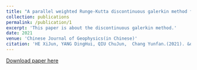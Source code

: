 ```yaml
---
title: "A parallel weighted Runge-Kutta discontinuous galerkin method for solving acousitc wave equations in 3D D'Alembert media on unstructured meshes"
collection: publications
permalink: /publication/1
excerpt: 'This paper is about the discontinuous galerkin method.'
date: 2021
venue: 'Chinese Journal of Geophysics(in Chinese)'
citation: 'HE XiJun, YANG DingHui, QIU ChuJun,  Chang Yunfan.(2021). &quot; <i>Chinese Journal of Geophysics(in Chinese)</i>. 64(3): 876-895.'
---
```


[Download paper here](http://changyf98.github.io/files/基于非结构网格求解三维D'Alembert介质中声波方程的并行加权Runge-Kutta间断有限元方法.pdf)

